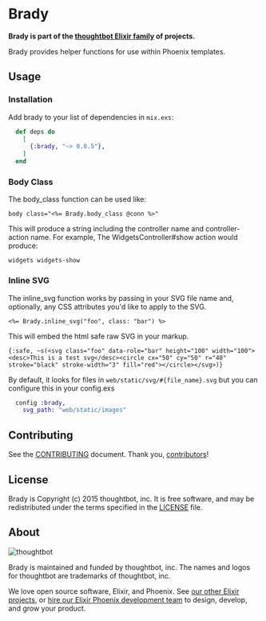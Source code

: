 # Brady

**Brady is part of the [thoughtbot Elixir family][elixir-phoenix] of projects.**

Brady provides helper functions for use within Phoenix templates.

## Usage

### Installation

Add brady to your list of dependencies in `mix.exs`:

```elixir
  def deps do
    [
      {:brady, "~> 0.0.5"},
    ]
  end
```

### Body Class

The body_class function can be used like:

`body class="<%= Brady.body_class @conn %>"`

This will produce a string including the controller name and controller-action
name. For example, The WidgetsController#show action would produce:

`widgets widgets-show`

### Inline SVG

The inline_svg function works by passing in your SVG file name and, optionally,
any CSS attributes you'd like to apply to the SVG.

`<%= Brady.inline_svg("foo", class: "bar") %>`

This will embed the html safe raw SVG in your markup.

`{:safe, ~s(<svg class="foo" data-role="bar" height="100" width="100"><desc>This is a test svg</desc><circle cx="50" cy="50" r="40" stroke="black" stroke-width="3" fill="red"></circle></svg>)}`

By default, it looks for files in `web/static/svg/#{file_name}.svg` but you can
configure this in your config.exs

```elixir
  config :brady,
    svg_path: "web/static/images"
```
## Contributing

See the [CONTRIBUTING] document.
Thank you, [contributors]!

  [CONTRIBUTING]: CONTRIBUTING.md
  [contributors]: https://github.com/thoughtbot/brady/graphs/contributors

## License

Brady is Copyright (c) 2015 thoughtbot, inc.
It is free software, and may be redistributed
under the terms specified in the [LICENSE] file.

  [LICENSE]: /LICENSE

## About

![thoughtbot](https://thoughtbot.com/logo.png)

Brady is maintained and funded by thoughtbot, inc.
The names and logos for thoughtbot are trademarks of thoughtbot, inc.

We love open source software, Elixir, and Phoenix. See [our other Elixir
projects][elixir-phoenix], or [hire our Elixir Phoenix development team][hire]
to design, develop, and grow your product.

  [elixir-phoenix]: https://thoughtbot.com/services/elixir-phoenix?utm_source=github
  [hire]: https://thoughtbot.com?utm_source=github
